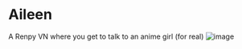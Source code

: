 # Aileen
A Renpy VN where you get to talk to an anime girl (for real)
![image](https://github.com/user-attachments/assets/9445161b-6c09-4113-8e1c-63baed068ca0)

